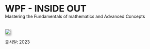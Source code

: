 
<div style="font-size: 30px; font-weight: bold">WPF - INSIDE OUT</div>
Mastering the Fundamentals of mathematics and Advanced Concepts  

<img src="https://user-images.githubusercontent.com/52397976/233013124-aecc6f04-0b56-491e-a123-b26f01d46c64.png"
     style="border: 1px solid #cccccc; max-width:400px; box-shadow:2px 3px 5px 0px #aaaaaa; margin-top: 20px"/>

<div class="markdown-box">
     출시일: 2023
</div>
